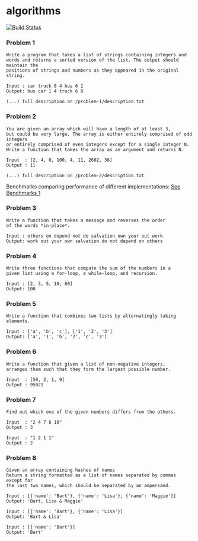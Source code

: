 # algorithms
[![Build Status](https://travis-ci.org/AndreiRegiani/algorithms.svg?branch=master)](https://travis-ci.org/AndreiRegiani/algorithms)

### Problem 1
```
Write a program that takes a list of strings containing integers and
words and returns a sorted version of the list. The output should maintain the
positions of strings and numbers as they appeared in the original string.

Input : car truck 8 4 bus 6 1
Output: bus car 1 4 truck 6 8

(...) full description on /problem-1/description.txt
```

### Problem 2
```
You are given an array which will have a length of at least 3,
but could be very large. The array is either entirely comprised of odd integers
or entirely comprised of even integers except for a single integer N.
Write a function that takes the array as an argument and returns N.

Input  : [2, 4, 0, 100, 4, 11, 2602, 36]
Output : 11

(...) full description on /problem-2/description.txt
```
Benchmarks comparing performance of different implementations: [See Benchmarks 1](https://github.com/Hackermen/python-experiments)

### Problem 3
```
Write a function that takes a message and reverses the order
of the words *in-place*.

Input : others on depend not do salvation own your out work
Output: work out your own salvation do not depend on others
```

### Problem 4
```
Write three functions that compute the sum of the numbers in a
given list using a for-loop, a while-loop, and recursion.

Input : [2, 3, 5, 10, 80]
Output: 100
```

### Problem 5
```
Write a function that combines two lists by alternatingly taking elements.

Input : ['a', 'b', 'c'], ['1', '2', '3']
Output: ['a', '1', 'b', '2', 'c', '3']
```

### Problem 6
```
Write a function that given a list of non-negative integers,
arranges them such that they form the largest possible number.

Input  : [50, 2, 1, 9]
Output : 95021
```

### Problem 7
```
Find out which one of the given numbers differs from the others.

Input  : "2 4 7 8 10"
Output : 3

Input  : "1 2 1 1"
Output : 2
```

### Problem 8
```
Given an array containing hashes of names
Return a string formatted as a list of names separated by commas except for
the last two names, which should be separated by an ampersand.

Input : [{'name': 'Bart'}, {'name': 'Lisa'}, {'name': 'Maggie'}]
Output: 'Bart, Lisa & Maggie'

Input : [{'name': 'Bart'}, {'name': 'Lisa'}]
Output: 'Bart & Lisa'

Input : [{'name': 'Bart'}]
Output: 'Bart'
```
